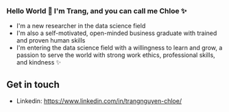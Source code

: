 ### Hello World 👋 I'm Trang, and you can call me Chloe ✨

- I'm a new researcher in the data science field
- I'm also a self-motivated, open-minded business graduate with trained and proven human skills
- I'm entering the data science field with a willingness to learn and grow, a passion to serve the world with strong work ethics, professional skills, and kindness ✨

## Get in touch
* Linkedin: https://www.linkedin.com/in/trangnguyen-chloe/

